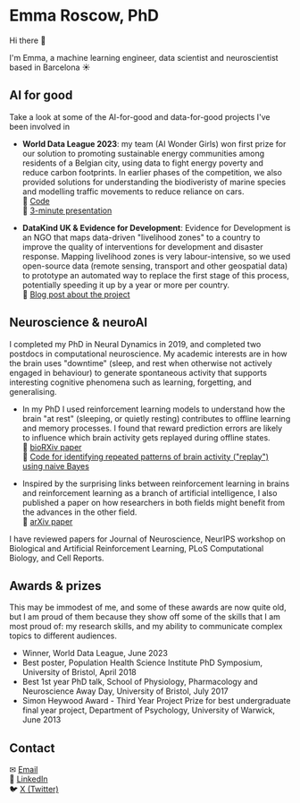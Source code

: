 # Emma Roscow, PhD

Hi there 👋

I'm Emma, a machine learning engineer, data scientist and neuroscientist based in Barcelona ☀️


## AI for good

Take a look at some of the AI-for-good and data-for-good projects I've been involved in

* **World Data League 2023**: my team (AI Wonder Girls) won first prize for our solution to promoting sustainable energy communities among residents of a Belgian city, using data to fight energy poverty and reduce carbon footprints. In earlier phases of the competition, we also provided solutions for understanding the biodiveristy of marine species and modelling traffic movements to reduce reliance on cars.  
  📎 [Code](https://github.com/EmmaRoscow/world-data-league-2023)  
  📎 [3-minute presentation](https://www.youtube.com/watch?v=DR7tSsBc3Dc&t=5106s)

* **DataKind UK & Evidence for Development**: Evidence for Development is an NGO that maps data-driven "livelihood zones" to a country to improve the quality of interventions for development and disaster response. Mapping livelihood zones is very labour-intensive, so we used open-source data (remote sensing, transport and other geospatial data) to prototype an automated way to replace the first stage of this process, potentially speeding it up by a year or more per country.  
  📎 [Blog post about the project](https://efd.org/blogs/can-machine-learning-be-used-to-help-rural-communities-adapt-to-climate-change/)


## Neuroscience & neuroAI

I completed my PhD in Neural Dynamics in 2019, and completed two postdocs in computational neuroscience. My academic interests are in how the brain uses "downtime" (sleep, and rest when otherwise not actively engaged in behaviour) to generate spontaneous activity that supports interesting cognitive phenomena such as learning, forgetting, and generalising.

* In my PhD I used reinforcement learning models to understand how the brain "at rest" (sleeping, or quietly resting) contributes to offline learning and memory processes. I found that reward prediction errors are likely to influence which brain activity gets replayed during offline states.  
  📎 [bioRXiv paper](https://www.biorxiv.org/content/10.1101/716290v1.abstract)  
  📎 [Code for identifying repeated patterns of brain activity ("replay") using naive Bayes](https://github.com/EmmaRoscow/ReplayBayesianDecoder)

* Inspired by the surprising links between reinforcement learning in brains and reinforcement learning as a branch of artificial intelligence, I also published a paper on how researchers in both fields might benefit from the advances in the other field.  
  📎 [arXiv paper](https://arxiv.org/abs/2109.10034)

I have reviewed papers for Journal of Neuroscience, NeurIPS workshop on Biological and Artificial Reinforcement Learning, PLoS Computational Biology, and Cell Reports.


## Awards & prizes

This may be immodest of me, and some of these awards are now quite old, but I am proud of them because they show off some of the skills that I am most proud of: my research skills, and my ability to communicate complex topics to different audiences.

* Winner, World Data League, June 2023
* Best poster, Population Health Science Institute PhD Symposium, University of Bristol, April 2018
* Best 1st year PhD talk, School of Physiology, Pharmacology and Neuroscience Away Day, University of Bristol, July 2017
* Simon Heywood Award - Third Year Project Prize for best undergraduate final year project, Department of Psychology, University of Warwick, June 2013



## Contact
✉ [Email](mailto:roscowemma@gmail.com)  
🔵 [LinkedIn](https://www.linkedin.com/in/emmaroscow/)  
🐦 [X (Twitter)](https://twitter.com/EmmaRoscow)
